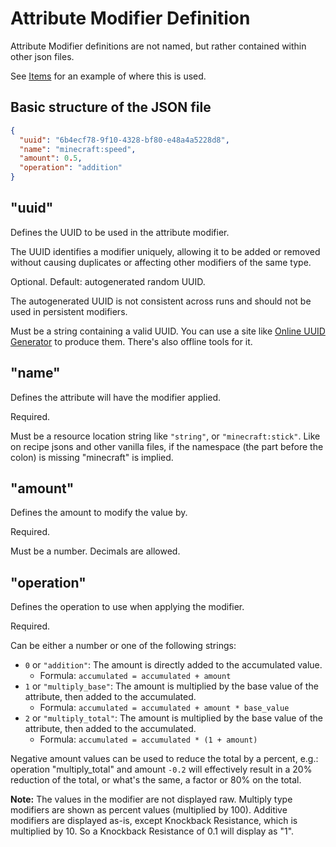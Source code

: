 # Attribute Modifier Definition

Attribute Modifier definitions are not named, but rather contained within other json files.

See [Items](./Items.md#attribute_modifiers) for an example of where this is used.

## Basic structure of the JSON file

```json
{
  "uuid": "6b4ecf78-9f10-4328-bf80-e48a4a5228d8",
  "name": "minecraft:speed",
  "amount": 0.5,
  "operation": "addition"
}
```

## "uuid"

Defines the UUID to be used in the attribute modifier.

The UUID identifies a modifier uniquely, allowing it to be added or removed without causing duplicates or affecting other modifiers of the same type.

Optional. Default: autogenerated random UUID.

The autogenerated UUID is not consistent across runs and should not be used in persistent modifiers.

Must be a string containing a valid UUID. You can use a site like [Online UUID Generator](https://www.uuidgenerator.net/version4) to produce them. There's also offline tools for it.

## "name"

Defines the attribute will have the modifier applied.

Required.

Must be a resource location string like `"string"`, or `"minecraft:stick"`. Like on recipe jsons and other vanilla files,
if the namespace (the part before the colon) is missing "minecraft" is implied.

## "amount"

Defines the amount to modify the value by.

Required.

Must be a number. Decimals are allowed.

## "operation"

Defines the operation to use when applying the modifier.

Required.

Can be either a number or one of the following strings:

* `0` or `"addition"`: The amount is directly added to the accumulated value.
    * Formula: `accumulated = accumulated + amount`
* `1` or `"multiply_base"`: The amount is multiplied by the base value of the attribute, then added to the accumulated.
    * Formula: `accumulated = accumulated + amount * base_value`
* `2` or `"multiply_total"`: The amount is multiplied by the base value of the attribute, then added to the accumulated.
    * Formula: `accumulated = accumulated * (1 + amount)`

Negative amount values can be used to reduce the total by a percent, e.g.: operation "multiply_total" and amount `-0.2` will effectively result in a 20% reduction of the total, or what's the same, a factor or 80% on the total.

**Note:** The values in the modifier are not displayed raw. Multiply type modifiers are shown as percent values (multiplied by 100). Additive modifiers are displayed as-is, except Knockback Resistance, which is multiplied by 10. So a Knockback Resistance of 0.1 will display as "1".